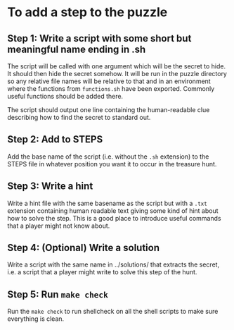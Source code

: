 # To add a step to the puzzle

## Step 1: Write a script with some short but meaningful name ending in .sh

The script will be called with one argument which will be the secret to hide. It
should then hide the secret somehow. It will be run in the puzzle directory so
any relative file names will be relative to that and in an environment where the
functions from `functions.sh` have been exported. Commonly useful functions
should be added there.

The script should output one line containing the human-readable clue describing
how to find the secret to standard out.

## Step 2: Add to STEPS

Add the base name of the script (i.e. without the `.sh` extension) to the STEPS
file in whatever position you want it to occur in the treasure hunt.

## Step 3: Write a hint

Write a hint file with the same basename as the script but with a `.txt`
extension containing human readable text giving some kind of hint about how to
solve the step. This is a good place to introduce useful commands that a player
might not know about.

## Step 4: (Optional) Write a solution

Write a script with the same name in ../solutions/ that extracts the secret,
i.e. a script that a player might write to solve this step of the hunt.

## Step 5: Run `make check`

Run the `make check` to run shellcheck on all the shell scripts to make sure
everything is clean.